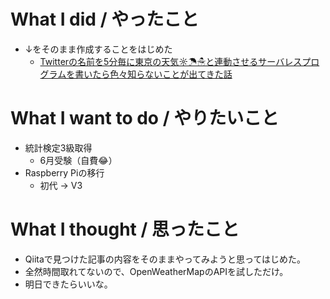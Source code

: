 # What I did / やったこと
- ↓をそのまま作成することをはじめた
  - [Twitterの名前を5分毎に東京の天気☼☂☃と連動させるサーバレスプログラムを書いたら色々知らないことが出てきた話](https://qiita.com/issei_y/items/ab641746be2704db98be)

# What I want to do / やりたいこと
- 統計検定3級取得
  - 6月受験（自費😂）
- Raspberry Piの移行
  - 初代 → V3

# What I thought / 思ったこと
- Qiitaで見つけた記事の内容をそのままやってみようと思ってはじめた。
- 全然時間取れてないので、OpenWeatherMapのAPIを試しただけ。
- 明日できたらいいな。
